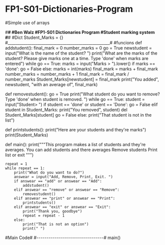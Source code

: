 # FP1-S01-Dictionaries-Program
#Simple use of arrays


#____________________________________________________#
#Ben Walz
#FP1-S01 Dictionaries Program
#Student marking system
#____________________________________________________#
#Dict
Student_Marks = {}
#____________________________________________________#
#funcions
def addstudent():
    final_mark = 0
    number_marks = 0
    go = True
    newstudent = input("What is the name of the student? ")
    print("What are the marks of the student? Please give marks one at a time. Type 'done' when marks are entered")
    while go == True:
        marks = input("Marks > ").lower()
        if marks == 'done':
            go = False
        else:
            marks = int(marks)
            final_mark = marks + final_mark
            number_marks = number_marks + 1
    final_mark = final_mark / number_marks
    Student_Marks[newstudent] = final_mark
    print("You added", newstudent, "with an average of", final_mark)
    
    
def removestudent():
    go = True
    print("What student do you want to remove? Type 'done' when student is removed. ")
    while go == True:
        student = input("Student> ")
        if student == 'done' or student == 'Done':
            go = False
        elif student in Student_Marks:
            print("You removed", student)
            del Student_Marks[student]
            go = False
        else:
            print("That student is not in the list")


def printstudents():
    print("Here are your students and they're marks")
    print(Student_Marks)
        
        
    
def main():
    print("""This program makes a list of students and they're averages.
You can add students and there averages
Remove students
Print list
or exit
""")
    
    repeat = 1
    while repeat == 1:
        print("What do you want to do?")
        answear = input("Add, Remove, Print, Exit. ")
        if answear == "add" or answear == "Add":
            addstudent()
        elif answear == "remove" or answear == "Remove":
            removestudent()
        elif answear == "print" or answear == "Print":
            printstudents()
        elif answear == "exit" or answear == "Exit":
            print("Thank you, goodbye")
            repeat = repeat - 1
        else:
            print("That is not an option")
            print(" ")
        
        
        
#Main Code#
#----------------------------------#
main()
        




